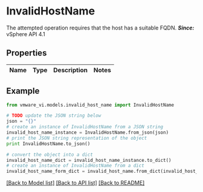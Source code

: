 # InvalidHostName

The attempted operation requires that the host has a suitable FQDN.  ***Since:*** vSphere API 4.1 

## Properties
Name | Type | Description | Notes
------------ | ------------- | ------------- | -------------

## Example

```python
from vmware_vi.models.invalid_host_name import InvalidHostName

# TODO update the JSON string below
json = "{}"
# create an instance of InvalidHostName from a JSON string
invalid_host_name_instance = InvalidHostName.from_json(json)
# print the JSON string representation of the object
print InvalidHostName.to_json()

# convert the object into a dict
invalid_host_name_dict = invalid_host_name_instance.to_dict()
# create an instance of InvalidHostName from a dict
invalid_host_name_form_dict = invalid_host_name.from_dict(invalid_host_name_dict)
```
[[Back to Model list]](../README.md#documentation-for-models) [[Back to API list]](../README.md#documentation-for-api-endpoints) [[Back to README]](../README.md)


